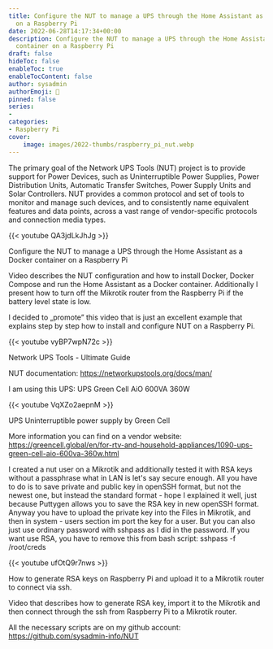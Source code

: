```yaml
---
title: Configure the NUT to manage a UPS through the Home Assistant as a Docker container
  on a Raspberry Pi
date: 2022-06-28T14:17:34+00:00
description: Configure the NUT to manage a UPS through the Home Assistant as a Docker
  container on a Raspberry Pi
draft: false
hideToc: false
enableToc: true
enableTocContent: false
author: sysadmin
authorEmoji: 🐧
pinned: false
series:
- 
categories:
- Raspberry Pi
cover:
    image: images/2022-thumbs/raspberry_pi_nut.webp
---
```

The primary goal of the Network UPS Tools (NUT) project is to provide support for Power Devices, such as Uninterruptible Power Supplies, Power Distribution Units, Automatic Transfer Switches, Power Supply Units and Solar Controllers. NUT provides a common protocol and set of tools to monitor and manage such devices, and to consistently name equivalent features and data points, across a vast range of vendor-specific protocols and connection media types.

{{< youtube QA3jdLkJhJg >}}
<figcaption>Configure the NUT to manage a UPS through the Home Assistant as a Docker container on a Raspberry Pi</figcaption>

Video describes the NUT configuration and how to install Docker, Docker Compose and run the Home Assistant as a Docker container. Additionally I present how to turn off the Mikrotik router from the Raspberry Pi if the battery level state is low. 

I decided to &#8222;promote&#8221; this video that is just an excellent example that explains step by step how to install and configure NUT on a Raspberry Pi. 

{{< youtube vyBP7wpN72c >}}
<figcaption>Network UPS Tools - Ultimate Guide</figcaption>

NUT documentation: <a href="https://networkupstools.org/docs/man/" target="_blank" rel="noreferrer noopener">https://networkupstools.org/docs/man/</a>

I am using this UPS: UPS Green Cell AiO 600VA 360W 

{{< youtube VqXZo2aepnM >}}
<figcaption>UPS Uninterruptible power supply by Green Cell</figcaption>


More information you can find on a vendor website: <a href="https://greencell.global/en/for-rtv-and-household-appliances/1090-ups-green-cell-aio-600va-360w.html" target="_blank" rel="noreferrer noopener">https://greencell.global/en/for-rtv-and-household-appliances/1090-ups-green-cell-aio-600va-360w.html</a>

I created a nut user on a Mikrotik and additionally tested it with RSA keys without a passphrase what in LAN is let's say secure enough. All you have to do is to save private and public key in openSSH format, but not the newest one, but instead the standard format - hope I explained it well, just because Puttygen allows you to save the RSA key in new openSSH format. Anyway you have to upload the private key into the Files in Mikrotik, and then in system - users section im port the key for a user. But you can also just use ordinary password with sshpass as I did in the password. If you want use RSA, you have to remove this from bash script: sshpass -f /root/creds 


{{< youtube ufOtQ9r7nws >}}
<figcaption>How to generate RSA keys on Raspberry Pi and upload it to a Mikrotik router to connect via ssh.</figcaption>

Video that describes how to generate RSA key, import it to the Mikrotik and then connect through the ssh from Raspberry Pi to a Mikrotik router.

All the necessary scripts are on my github account: <a href="https://github.com/sysadmin-info/NUT" target="_blank" rel="noreferrer noopener">https://github.com/sysadmin-info/NUT</a>
